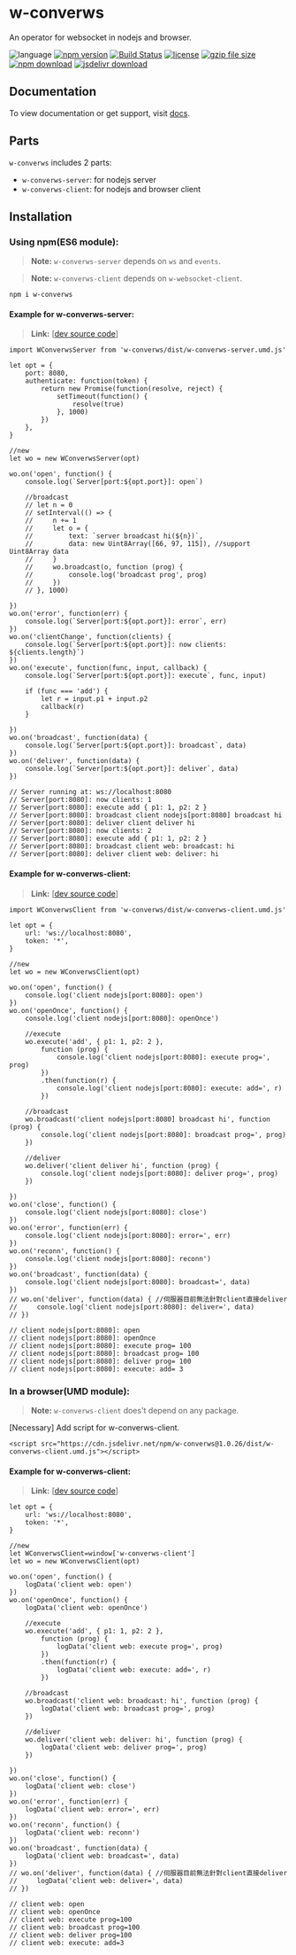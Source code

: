 # w-converws
An operator for websocket in nodejs and browser.

![language](https://img.shields.io/badge/language-JavaScript-orange.svg) 
[![npm version](http://img.shields.io/npm/v/w-converws.svg?style=flat)](https://npmjs.org/package/w-converws) 
[![Build Status](https://travis-ci.org/yuda-lyu/w-converws.svg?branch=master)](https://travis-ci.org/yuda-lyu/w-converws) 
[![license](https://img.shields.io/npm/l/w-converws.svg?style=flat)](https://npmjs.org/package/w-converws) 
[![gzip file size](http://img.badgesize.io/yuda-lyu/w-converws/master/dist/w-converws-server.umd.js.svg?compression=gzip)](https://github.com/yuda-lyu/w-converws)
[![npm download](https://img.shields.io/npm/dt/w-converws.svg)](https://npmjs.org/package/w-converws) 
[![jsdelivr download](https://img.shields.io/jsdelivr/npm/hm/w-converws.svg)](https://www.jsdelivr.com/package/npm/w-converws)

## Documentation
To view documentation or get support, visit [docs](https://yuda-lyu.github.io/w-converws/WConverwsServer.html).

## Parts
`w-converws` includes 2 parts: 
* `w-converws-server`: for nodejs server
* `w-converws-client`: for nodejs and browser client

## Installation
### Using npm(ES6 module):
> **Note:** `w-converws-server` depends on `ws` and `events`.

> **Note:** `w-converws-client` depends on `w-websocket-client`.

```alias
npm i w-converws
```
#### Example for w-converws-server:
> **Link:** [[dev source code](https://github.com/yuda-lyu/w-converws/blob/master/srv.mjs)]
```alias
import WConverwsServer from 'w-converws/dist/w-converws-server.umd.js'

let opt = {
    port: 8080,
    authenticate: function(token) {
        return new Promise(function(resolve, reject) {
            setTimeout(function() {
                resolve(true)
            }, 1000)
        })
    },
}

//new
let wo = new WConverwsServer(opt)

wo.on('open', function() {
    console.log(`Server[port:${opt.port}]: open`)

    //broadcast
    // let n = 0
    // setInterval(() => {
    //     n += 1
    //     let o = {
    //         text: `server broadcast hi(${n})`,
    //         data: new Uint8Array([66, 97, 115]), //support Uint8Array data
    //     }
    //     wo.broadcast(o, function (prog) {
    //         console.log('broadcast prog', prog)
    //     })
    // }, 1000)

})
wo.on('error', function(err) {
    console.log(`Server[port:${opt.port}]: error`, err)
})
wo.on('clientChange', function(clients) {
    console.log(`Server[port:${opt.port}]: now clients: ${clients.length}`)
})
wo.on('execute', function(func, input, callback) {
    console.log(`Server[port:${opt.port}]: execute`, func, input)

    if (func === 'add') {
        let r = input.p1 + input.p2
        callback(r)
    }

})
wo.on('broadcast', function(data) {
    console.log(`Server[port:${opt.port}]: broadcast`, data)
})
wo.on('deliver', function(data) {
    console.log(`Server[port:${opt.port}]: deliver`, data)
})

// Server running at: ws://localhost:8080
// Server[port:8080]: now clients: 1
// Server[port:8080]: execute add { p1: 1, p2: 2 }
// Server[port:8080]: broadcast client nodejs[port:8080] broadcast hi
// Server[port:8080]: deliver client deliver hi
// Server[port:8080]: now clients: 2
// Server[port:8080]: execute add { p1: 1, p2: 2 }
// Server[port:8080]: broadcast client web: broadcast: hi
// Server[port:8080]: deliver client web: deliver: hi
```
#### Example for w-converws-client:
> **Link:** [[dev source code](https://github.com/yuda-lyu/w-converws/blob/master/scla.mjs)]
```alias
import WConverwsClient from 'w-converws/dist/w-converws-client.umd.js'

let opt = {
    url: 'ws://localhost:8080',
    token: '*',
}

//new
let wo = new WConverwsClient(opt)

wo.on('open', function() {
    console.log('client nodejs[port:8080]: open')
})
wo.on('openOnce', function() {
    console.log('client nodejs[port:8080]: openOnce')

    //execute
    wo.execute('add', { p1: 1, p2: 2 },
        function (prog) {
            console.log('client nodejs[port:8080]: execute prog=', prog)
        })
        .then(function(r) {
            console.log('client nodejs[port:8080]: execute: add=', r)
        })

    //broadcast
    wo.broadcast('client nodejs[port:8080] broadcast hi', function (prog) {
        console.log('client nodejs[port:8080]: broadcast prog=', prog)
    })

    //deliver
    wo.deliver('client deliver hi', function (prog) {
        console.log('client nodejs[port:8080]: deliver prog=', prog)
    })

})
wo.on('close', function() {
    console.log('client nodejs[port:8080]: close')
})
wo.on('error', function(err) {
    console.log('client nodejs[port:8080]: error=', err)
})
wo.on('reconn', function() {
    console.log('client nodejs[port:8080]: reconn')
})
wo.on('broadcast', function(data) {
    console.log('client nodejs[port:8080]: broadcast=', data)
})
// wo.on('deliver', function(data) { //伺服器目前無法針對client直接deliver
//     console.log('client nodejs[port:8080]: deliver=', data)
// })

// client nodejs[port:8080]: open
// client nodejs[port:8080]: openOnce
// client nodejs[port:8080]: execute prog= 100
// client nodejs[port:8080]: broadcast prog= 100
// client nodejs[port:8080]: deliver prog= 100
// client nodejs[port:8080]: execute: add= 3
```

### In a browser(UMD module):
> **Note:** `w-converws-client` does't depend on any package.

[Necessary] Add script for w-converws-client.
```alias
<script src="https://cdn.jsdelivr.net/npm/w-converws@1.0.26/dist/w-converws-client.umd.js"></script>
```
#### Example for w-converws-client:
> **Link:** [[dev source code](https://github.com/yuda-lyu/w-converws/blob/master/web.html)]
```alias
let opt = {
    url: 'ws://localhost:8080',
    token: '*',
}

//new
let WConverwsClient=window['w-converws-client']
let wo = new WConverwsClient(opt)

wo.on('open', function() {
    logData('client web: open')
})
wo.on('openOnce', function() {
    logData('client web: openOnce')

    //execute
    wo.execute('add', { p1: 1, p2: 2 },
        function (prog) {
            logData('client web: execute prog=', prog)
        })
        .then(function(r) {
            logData('client web: execute: add=', r)
        })

    //broadcast
    wo.broadcast('client web: broadcast: hi', function (prog) {
        logData('client web: broadcast prog=', prog)
    })

    //deliver
    wo.deliver('client web: deliver: hi', function (prog) {
        logData('client web: deliver prog=', prog)
    })

})
wo.on('close', function() {
    logData('client web: close')
})
wo.on('error', function(err) {
    logData('client web: error=', err)
})
wo.on('reconn', function() {
    logData('client web: reconn')
})
wo.on('broadcast', function(data) {
    logData('client web: broadcast=', data)
})
// wo.on('deliver', function(data) { //伺服器目前無法針對client直接deliver
//     logData('client web: deliver=', data)
// })

// client web: open
// client web: openOnce
// client web: execute prog=100
// client web: broadcast prog=100
// client web: deliver prog=100
// client web: execute: add=3
```